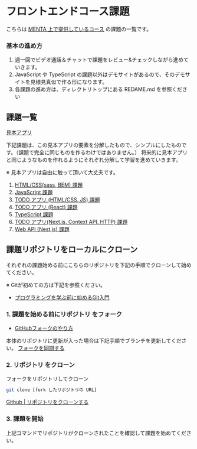 
# フロントエンドコース課題

こちらは [MENTA 上で提供しているコース](https://menta.work/plan/1608/4274) の課題の一覧です。


### 基本の進め方

1. 週一回でビデオ通話＆チャットで課題をレビュー&チェックしながら進めていきます。
2. JavaScript や TypeScript の課題以外はデモサイトがあるので、そのデモサイトを見様見真似で作る形になります。
3. 各課題の進め方は、ディレクトリトップにある REDAME.md を参照ください

## 課題一覧

[見本アプリ](https://github.com/version1-workspace/ws-01-000-real-todo)

下記課題は、この見本アプリの要素を分解したもので、シンプルにしたものです。（課題で完全に同じものを作るわけではありません。）
将来的に見本アプリと同じようなものを作れるようにそれぞれ分解して学習を進めていきます。

※ 見本アプリは自由に触って頂いて大丈夫です。

1. [HTML/CSS(sass, BEM) 課題](./0100-html-css)
2. [JavaScript 課題](./0200-js-base)
3. [TODO アプリ (HTML/CSS, JS) 課題](./0300-js-dom-todo)
4. [TODO アプリ (React) 課題](./0400-react-todo)
5. [TypeScript 課題](./0500-ts-base)
6. [TODO アプリ(Next.js, Context API, HTTP) 課題](./0600-next-context-api)
7. [Web API (Nest.js) 課題](./0700-nest-web-api)


## 課題リポジトリをローカルにクローン

それぞれの課題始める前にこちらのリポジトリを下記の手順でクローンして始めてください。

※ Gitが初めての方は下記を参照ください。
- [プログラミングを学ぶ前に始めるGit入門](https://version-1workspace.gitbook.io/git/)

### 1. 課題を始める前にリポジトリ をフォーク

- [GitHubフォークのやり方](https://version-1workspace.gitbook.io/github/how-to-fork)

本体のリポジトリに更新が入った場合は下記手順でブランチを更新してください。
[フォークを同期する](https://docs.github.com/ja/pull-requests/collaborating-with-pull-requests/working-with-forks/syncing-a-fork#syncing-a-fork-branch-from-the-web-ui)

### 2. リポジトリ をクローン

フォークをリポジトリしてクローン

```bash
git clone [fork したリポジトリの URL]
```

[Github | リポジトリをクローンする](https://docs.github.com/ja/repositories/creating-and-managing-repositories/cloning-a-repository)

### 3. 課題を開始

上記コマンドでリポジトリがクローンされたことを確認して課題を始めてください。
